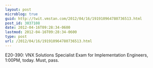 ```yaml
---
layout: post
microblog: true
guid: http://twit.vmstan.com/2012/04/16/191910964780736513.html
post_id: 3037108
date: 2012-04-16T09:28:34-0600
lastmod: 2012-04-16T09:28:34-0600
type: post
url: /2012/04/16/191910964780736513.html
---
```

E20-390: VNX Solutions Specialist Exam for Implementation Engineers, 1:00PM, today. Must, pass.
